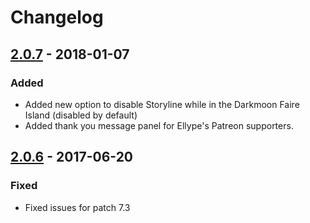 # Changelog

## [2.0.7] - 2018-01-07

### Added

- Added new option to disable Storyline while in the Darkmoon Faire Island (disabled by default)
- Added thank you message panel for Ellype's Patreon supporters.

## [2.0.6] - 2017-06-20

### Fixed

- Fixed issues for patch 7.3

[2.0.7]: https://github.com/Ellypse/Storyline/compare/2.0.6...2.0.7
[2.0.6]: https://github.com/Ellypse/Storyline/compare/2.0.5...2.0.6
